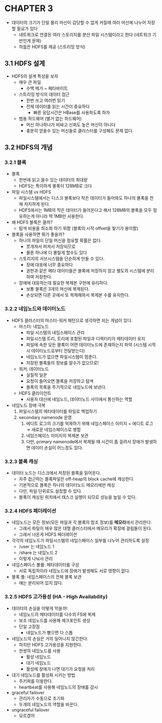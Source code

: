 # CHAPTER 3

- 데이터의 크기가 단일 물리 머신이 감당할 수 없게 커질때 여러 머신에 나누어 저장할 필요가 있다
    - 네트워크로 연결된 여러 스토리지를 분산 파일 시스템이라고 한다 (네트워크 기반인게 문제)
    - 하둡은 HDFS를 제공 (스트리밍 방식)

## 3.1 HDFS 설계

- HDFS의 설계 특성을 보자
    - 매우 큰 파일
        - 수백 메가 ~ 페타바이트
    - 스트리밍 방식의 데이터 접근
        - 한번 쓰고 여러번 읽기
        - 전체 데이터를 읽는 시간이 중요하다
            - 빠른 응답시간은 HBase를 사용하도록 하자
    - 범용 하드웨어 (별거 없는 하드웨어)
        - 머신 하나하나가 비싸고 신뢰도 높은 머신이 아니다
        - 충분히 얻을수 있는 머신들로 클러스터를 구성해도 문제 없다.

## 3.2 HDFS의 개념

### 3.2.1 블록

- 블록
    - 한번에 읽고 쓸수 있는 데이터의 최대량
    - HDFS는 특이하게 블록이 128MB로 크다
- 파일 시스템 vs HDFS
    - 파일시스템에서는 디스크 블록보다 작은 데이터가 들어와도 하나의 블록을 전체 차지하게 된다.
    - HDFS에서는 1MB의 작은 데이터가 들어온다고 해서 128MB의 블록을 모두 점유하는게 아니라 딱 1MB만 사용한다.
- 왜 HDFS 블록은 클까?
    - 탐색 비용을 최소화 하기 위함 (블록의 시작 offset을 찾기가 용이함)
- 블록을 사용하면 뭐가 좋을까?
    - 하나의 파일이 단일 머신을 점유할 확률은 없다.
        - 쪼개져서 퍼져서 저장되므로
        - 물론 하나에 다 몰릴게 할수도 있다
    - 스토리지의 서브시스템을 단순하게 만들 수 있다.
        - 장애 대응에 너무 중요하다
        - 권한과 같은 메타 데이터들은 블록에 저장하지 않고 별도의 시스템에 분리하여 저장한다.
    - 장애에 대응하는데 필요한 복제본 구현에 유리하다.
        - 보통 블록은 3개의 머신에 복제된다.
        - 손상되면 다른 곳에서 또 복제해와서 복제본 수를 유지한다.

### 3.2.2 네임노드와 데이터노드

- HDFS 클러스터의 마스터-워커 패턴으로 생각하면 되는 개념이 있다.
    - 마스터: 네임노드
        - 파일 시스템의 네임스페이스 관리
        - 파일시스템 트리, 트리에 포함된 파일과 디렉터리의 메타데이터 유지
        - 파일에 속한 모든 블록이 어떤 데이터노드에 존재하는지 파악 (시스템 시작시 데이터노드로부터 전달받는다)
        - 네임노드가 없으면 파일시스템이 멈춘다.
        - 저장된 블록들의 정보를 알수가 없으므로!
    - 워커: 데이터노드
        - 실질적 일꾼
        - 요청이 들어오면 블록을 저장하고 탐색
        - 블록의 목록을 주기적으로 네임노드에 보낸다.
    - HDFS 클라이언트
        - 사용자 대신에 네임노드, 데이터노드 사이에서 통신하는 역할
- 네임노드 장애 극복
    1. 파일시스템의 메타데이터를 파일로 백업하기
    2. secondary namenode 운영
        1. 에디트 로그의 크기를 억제하기 위해 네임스페이스 이미지 + 에디트 로그 → 새로운 네임스페이스로 병합
        2. 네임스페이스 이미지의 복제본 보관
        3. 다만, primary namenode에서 복제될 때 시간이 좀 걸려서 장애가 발생하면 데이터 손실이 어느정도 있다. 

### 3.2.3 블록 캐싱

- 데이터 노드는 디스크에서 저장된 블록을 읽어온다.
    - 자주 접근하는 블록파일은 off-heap의 block cache에 캐싱한다.
    - 기본적으로 블록은 하나의 데이터노드 메모리에만 캐싱
    - 다만, 파일 단위로도 설정할 수 있다.
    - 블록이 캐싱된 위치에서 태스크 실행이 되므로 성능을 높일 수 있다.

### 3.2.4 HDFS 페더레이션

- 네임노드는 모든 정보(모든 파일과 각 블록의 참조 정보)를 **메모리**에서 관리한다.
    - 그래서 파일이 매우 많은 대형 클러스터에서 메모리가 확장에 걸림돌이 된다.
    - 그래서 나온게 HDFS 페더레이션
- 각각의 네임노드가 파일시스템의 네임스페이스 일부를 나누어 관리하도록 설정
    - /user 는 네임노드 1
    - /share 는 네임노드 2
    - 이렇게 나눠서 관리
- 네임스페이스 볼륨: 메타데이터를 구성
    - 서로 독립적이라 네임노드에 장애가 발생해도 서로 영향이 없다.
- 블록 풀: 네임스페이스의 전체 블록 보관
    - 얘는 분리되어 있지 않다.

### 3.2.5 HDFS 고가용성 (HA - High Availability)

- 데이터의 손실을 어떻게 막을까!
    - 네임노드의 메타데이터를 다수의 FS에 복제
    - 보조 네임노드를 사용해 체크포인트 생성
    - 단일 고장점
        - 네임노드가 뻗으면 다 스톱
- 네임노드의 손실은 거의 일어나지 않긴한다.
    - 하지만 HDFS 고가용성을 지원한다.
    - 한쌍의 네임노드를 사용
        - 활성 네임노드
        - 대기 네임노드
        - 활성에 장애가 나면 대기가 요청을 처리
- 대기 네임노드를 활성화 시키는 방법
    - 주키퍼를 이용한다.
    - heartbeat를 사용해 네임노드의 장애를 감시
- graceful failover
    - 관리자가 수동으로 초기화
    - 두개의 네임노드의 역할을 바꾼다.
- ungraceful failover
    - 모르겠어

